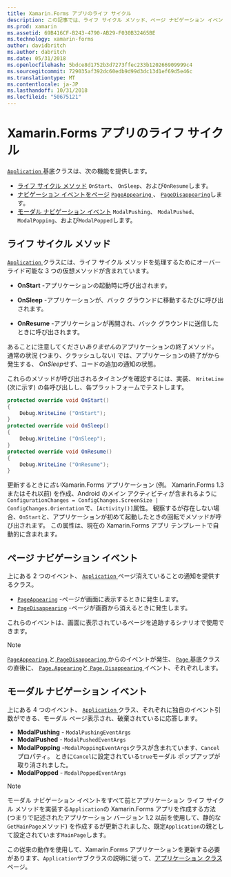 ```yaml
---
title: Xamarin.Forms アプリのライフ サイクル
description: この記事では、ライフ サイクル メソッド、ページ ナビゲーション イベントでは、モーダル ナビゲーション イベントなど、アプリケーションのライフ サイクルに応答する方法について説明します。
ms.prod: xamarin
ms.assetid: 69B416CF-B243-4790-AB29-F030B32465BE
ms.technology: xamarin-forms
author: davidbritch
ms.author: dabritch
ms.date: 05/31/2018
ms.openlocfilehash: 5bdce8d1752b3d7273ffec233b120266909999c4
ms.sourcegitcommit: 729035af392dc60edb9d99d3dc13d1ef69d5e46c
ms.translationtype: MT
ms.contentlocale: ja-JP
ms.lasthandoff: 10/31/2018
ms.locfileid: "50675121"
---
```

# <a name="xamarinforms-app-lifecycle"></a>Xamarin.Forms アプリのライフ サイクル

[ `Application` ](xref:Xamarin.Forms.Application)基底クラスは、次の機能を提供します。

* [ライフ サイクル メソッド](#Lifecycle_Methods) `OnStart`、 `OnSleep`、および`OnResume`します。
* [ナビゲーション イベントをページ](#page) [ `PageAppearing` ](xref:Xamarin.Forms.Application.PageAppearing)、 [ `PageDisappearing`](xref:Xamarin.Forms.Application.PageDisappearing)します。
* [モーダル ナビゲーション イベント](#modal) `ModalPushing`、 `ModalPushed`、 `ModalPopping`、および`ModalPopped`します。

<a name="Lifecycle_Methods" />

## <a name="lifecycle-methods"></a>ライフ サイクル メソッド

[ `Application` ](xref:Xamarin.Forms.Application)クラスには、ライフ サイクル メソッドを処理するためにオーバーライド可能な 3 つの仮想メソッドが含まれています。

* **OnStart** -アプリケーションの起動時に呼び出されます。

* **OnSleep** -アプリケーションが、バック グラウンドに移動するたびに呼び出されます。

* **OnResume** -アプリケーションが再開され、バック グラウンドに送信したときに呼び出されます。

あることに注意してください*ありません*のアプリケーションの終了メソッド。
通常の状況 (つまり、クラッシュしない) では、アプリケーションの終了がから発生する、 *OnSleep*せず、コードの追加の通知の状態。

これらのメソッドが呼び出されるタイミングを確認するには、実装、 `WriteLine` (次に示す) の各呼び出しし、各プラットフォームでテストします。

```csharp
protected override void OnStart()
{
    Debug.WriteLine ("OnStart");
}
protected override void OnSleep()
{
    Debug.WriteLine ("OnSleep");
}
protected override void OnResume()
{
    Debug.WriteLine ("OnResume");
}
```

更新するときに*古い*Xamarin.Forms アプリケーション (例。 Xamarin.Forms 1.3 またはそれ以前) を作成、Android のメイン アクティビティが含まれるように`ConfigurationChanges = ConfigChanges.ScreenSize | ConfigChanges.Orientation`で、`[Activity()]`属性。 観察するが存在しない場合、`OnStart`と、アプリケーションが初めて起動したときの回転でメソッドが呼び出されます。 この属性は、現在の Xamarin.Forms アプリ テンプレートで自動的に含まれます。

<a name="page" />

## <a name="page-navigation-events"></a>ページ ナビゲーション イベント

上にある 2 つのイベント、 [ `Application` ](xref:Xamarin.Forms.Application)ページ消えていることの通知を提供するクラス。

- [`PageAppearing`](xref:Xamarin.Forms.Application.PageAppearing) -ページが画面に表示するときに発生します。
- [`PageDisappearing`](xref:Xamarin.Forms.Application.PageDisappearing) -ページが画面から消えるときに発生します。

これらのイベントは、画面に表示されているページを追跡するシナリオで使用できます。

> [!NOTE]
> [ `PageAppearing` ](xref:Xamarin.Forms.Application.PageAppearing)と[ `PageDisappearing` ](xref:Xamarin.Forms.Application.PageDisappearing)からのイベントが発生、 [ `Page` ](xref:Xamarin.Forms.Page)基底クラスの直後に、 [ `Page.Appearing`](xref:Xamarin.Forms.Page.Appearing)と[ `Page.Disappearing` ](xref:Xamarin.Forms.Page.Disappearing)イベント、それぞれします。

<a name="modal" />

## <a name="modal-navigation-events"></a>モーダル ナビゲーション イベント

上にある 4 つのイベント、 [ `Application` ](xref:Xamarin.Forms.Application)クラス、それぞれに独自のイベント引数ができる、モーダル ページ表示され、破棄されているに応答します。

* **ModalPushing** - `ModalPushingEventArgs`
* **ModalPushed** - `ModalPushedEventArgs`
* **ModalPopping** -`ModalPoppingEventArgs`クラスが含まれています、`Cancel`プロパティ。 ときに`Cancel`に設定されている`true`モーダル ポップアップが取り消されました。
* **ModalPopped** - `ModalPoppedEventArgs`

> [!NOTE]
> モーダル ナビゲーション イベントをすべて前とアプリケーション ライフ サイクル メソッドを実装する`Application`の Xamarin.Forms アプリを作成する方法 (つまりで記述されたアプリケーション バージョン 1.2 以前を使用して、静的な`GetMainPage`メソッド) を作成するが更新されました、既定`Application`の親として設定されています`MainPage`します。
>
> この従来の動作を使用して、Xamarin.Forms アプリケーションを更新する必要があります、`Application`サブクラスの説明に従って、[アプリケーション クラス](~/xamarin-forms/app-fundamentals/application-class.md)ページ。
